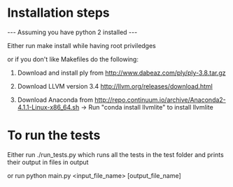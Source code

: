 Installation steps
===================

--- Assuming you have python 2 installed ---

Either run 
	make install 
while having root priviledges 

or if you don't like Makefiles do the following:

1) Download and install ply from http://www.dabeaz.com/ply/ply-3.8.tar.gz

2) Download LLVM version 3.4 http://llvm.org/releases/download.html

3) Download Anaconda from http://repo.continuum.io/archive/Anaconda2-4.1.1-Linux-x86_64.sh
	-> Run "conda install llvmlite" to install llvmlite 

To run the tests
================

Either run ./run_tests.py which runs all the tests in the test folder and prints their output in files in output

or run 
	python main.py <input_file_name> [output_file_name]


 
